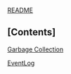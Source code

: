 [README](../README.md)

## [Contents]

[Garbage Collection](Garbage%20Collection/Garbage%20Collection.md)

[EventLog](EventLogTest/EventLog.md)
